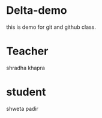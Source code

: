 # Delta-demo
this is demo for git and github class.

# Teacher 
shradha khapra

# student
shweta padir

